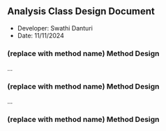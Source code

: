 ## Analysis Class Design Document
- Developer: Swathi Danturi
- Date: 11/11/2024

### (replace with method name) Method Design
...

### (replace with method name) Method Design
...

### (replace with method name) Method Design

